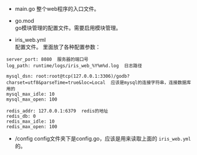 

- main.go
整个web程序的入口文件。


- go.mod  
go模块管理的配置文件。需要启用模块管理。


- iris_web.yml  
配置文件。
里面放了各种配置参数：

```
server_port: 8080  服务器的端口号
log_path: runtime/logs/iris_web_%Y%m%d.log  日志路径

mysql_dsn: root:root@tcp(127.0.0.1:3306)/godb?charset=utf8&parseTime=true&loc=Local  应该是mysql的连接字符串，连接数据库用的
mysql_max_idle: 10
mysql_max_open: 100

redis_addr: 127.0.0.1:6379  redis的地址
redis_db: 0  
redis_max_idle: 10
redis_max_open: 100
```

- /config
config文件夹下是config.go，应该是用来读取上面的 `iris_web.yml`的。

